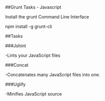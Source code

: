 ##Grunt Tasks - Javascript

Install the grunt Command Line Interface

npm install -g grunt-cli

##Tasks

###Jshint

-Lints your JavaScript files

###Concat

-Concatenates many JavaScript files into one.

###Uglify

-Minifies JavaScript source

